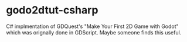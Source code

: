 # godo2dtut-csharp
C# implmentation of GDQuest's "Make Your First 2D Game with Godot" which was orignally done in GDScript. Maybe someone finds this useful.
